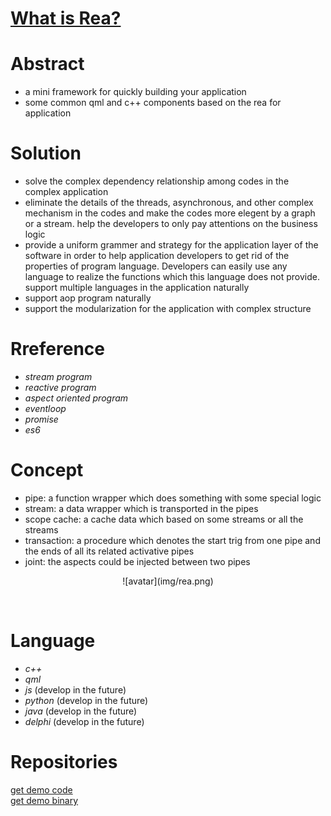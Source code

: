 # [What is Rea?](https://www.processon.com/view/link/605c497f5653bb2225e9da14)  

# Abstract
* a mini framework for quickly building your application  
* some common qml and c++ components based on the rea for application  

# Solution
* solve the complex dependency relationship among codes in the complex application  
* eliminate the details of the threads, asynchronous, and other complex mechanism in the codes and make the codes more elegent by a graph or a stream. help the developers to only pay attentions on the business logic  
* provide a uniform grammer and strategy for the application layer of the software in order to help application developers to get rid of the properties of program language. Developers can easily use any language to realize the functions which this language does not provide. support multiple languages in the application naturally    
* support aop program naturally  
* support the modularization for the application with complex structure  

# Rreference
* *stream program*  
* *reactive program*  
* *aspect oriented program*  
* *eventloop*  
* *promise*  
* *es6*  

# Concept  
* pipe: a function wrapper which does something with some special logic  
* stream: a data wrapper which is transported in the pipes  
* scope cache: a cache data which based on some streams or all the streams  
* transaction: a procedure which denotes the start trig from one pipe and the ends of all its related activative pipes  
* joint: the aspects could be injected between two pipes  
<center><p>![avatar](img/rea.png)</p></center>
</br>

# Language
* *c++*  
* *qml*
* *js* (develop in the future)
* *python* (develop in the future)
* *java* (develop in the future)
* *delphi* (develop in the future)

# Repositories
[get demo code](https://www.robbeykaaso.work:3000/test/download/rea-develop.zip)  
[get demo binary](https://www.robbeykaaso.work:3000/test/download/rea-demo.zip)